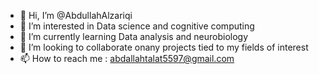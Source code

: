 - 👋 Hi, I’m @AbdullahAlzariqi
- 👀 I’m interested in Data science and cognitive computing 
- 🌱 I’m currently learning Data analysis and neurobiology 
- 💞️ I’m looking to collaborate onany projects tied to my fields of interest
- 📫 How to reach me : abdallahtalat5597@gmail.com

<!---
AbdullahAlzariqi/AbdullahAlzariqi is a ✨ special ✨ repository because its `README.md` (this file) appears on your GitHub profile.
You can click the Preview link to take a look at your changes.
--->
